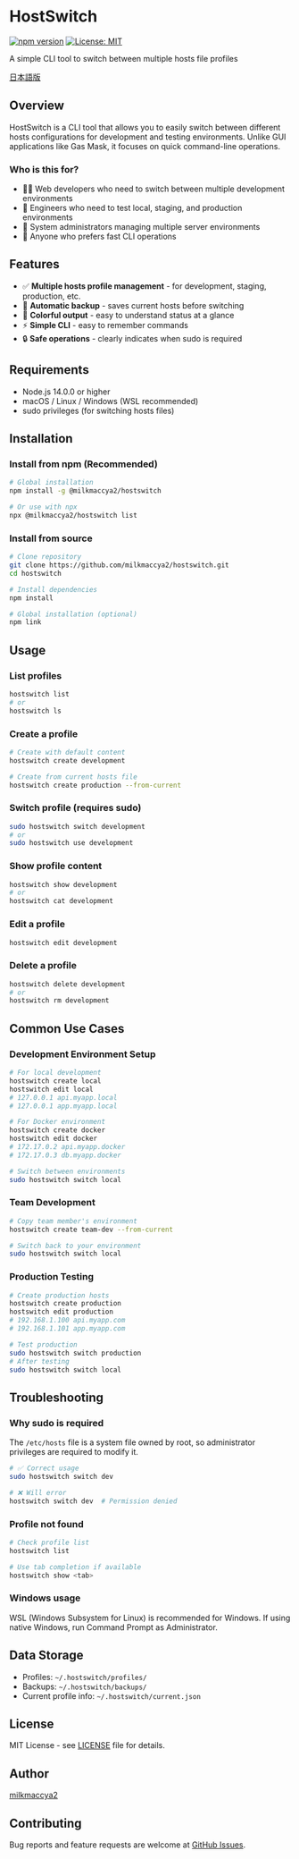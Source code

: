 # HostSwitch

[![npm version](https://badge.fury.io/js/@milkmaccya2%2Fhostswitch.svg)](https://www.npmjs.com/package/@milkmaccya2/hostswitch)
[![License: MIT](https://img.shields.io/badge/License-MIT-yellow.svg)](https://opensource.org/licenses/MIT)

A simple CLI tool to switch between multiple hosts file profiles

[日本語版](README.md)

## Overview

HostSwitch is a CLI tool that allows you to easily switch between different hosts configurations for development and testing environments. Unlike GUI applications like Gas Mask, it focuses on quick command-line operations.

### Who is this for?

- 👨‍💻 Web developers who need to switch between multiple development environments
- 🔧 Engineers who need to test local, staging, and production environments
- 🏢 System administrators managing multiple server environments
- 🚀 Anyone who prefers fast CLI operations

## Features

- ✅ **Multiple hosts profile management** - for development, staging, production, etc.
- 💾 **Automatic backup** - saves current hosts before switching
- 🎨 **Colorful output** - easy to understand status at a glance
- ⚡ **Simple CLI** - easy to remember commands
- 🔒 **Safe operations** - clearly indicates when sudo is required

## Requirements

- Node.js 14.0.0 or higher
- macOS / Linux / Windows (WSL recommended)
- sudo privileges (for switching hosts files)

## Installation

### Install from npm (Recommended)
```bash
# Global installation
npm install -g @milkmaccya2/hostswitch

# Or use with npx
npx @milkmaccya2/hostswitch list
```

### Install from source
```bash
# Clone repository
git clone https://github.com/milkmaccya2/hostswitch.git
cd hostswitch

# Install dependencies
npm install

# Global installation (optional)
npm link
```

## Usage

### List profiles
```bash
hostswitch list
# or
hostswitch ls
```

### Create a profile
```bash
# Create with default content
hostswitch create development

# Create from current hosts file
hostswitch create production --from-current
```

### Switch profile (requires sudo)
```bash
sudo hostswitch switch development
# or
sudo hostswitch use development
```

### Show profile content
```bash
hostswitch show development
# or
hostswitch cat development
```

### Edit a profile
```bash
hostswitch edit development
```

### Delete a profile
```bash
hostswitch delete development
# or
hostswitch rm development
```

## Common Use Cases

### Development Environment Setup

```bash
# For local development
hostswitch create local
hostswitch edit local
# 127.0.0.1 api.myapp.local
# 127.0.0.1 app.myapp.local

# For Docker environment
hostswitch create docker
hostswitch edit docker
# 172.17.0.2 api.myapp.docker
# 172.17.0.3 db.myapp.docker

# Switch between environments
sudo hostswitch switch local
```

### Team Development

```bash
# Copy team member's environment
hostswitch create team-dev --from-current

# Switch back to your environment
sudo hostswitch switch local
```

### Production Testing

```bash
# Create production hosts
hostswitch create production
hostswitch edit production
# 192.168.1.100 api.myapp.com
# 192.168.1.101 app.myapp.com

# Test production
sudo hostswitch switch production
# After testing
sudo hostswitch switch local
```

## Troubleshooting

### Why sudo is required

The `/etc/hosts` file is a system file owned by root, so administrator privileges are required to modify it.

```bash
# ✅ Correct usage
sudo hostswitch switch dev

# ❌ Will error
hostswitch switch dev  # Permission denied
```

### Profile not found

```bash
# Check profile list
hostswitch list

# Use tab completion if available
hostswitch show <tab>
```

### Windows usage

WSL (Windows Subsystem for Linux) is recommended for Windows. If using native Windows, run Command Prompt as Administrator.

## Data Storage

- Profiles: `~/.hostswitch/profiles/`
- Backups: `~/.hostswitch/backups/`
- Current profile info: `~/.hostswitch/current.json`

## License

MIT License - see [LICENSE](LICENSE) file for details.

## Author

[milkmaccya2](https://github.com/milkmaccya2)

## Contributing

Bug reports and feature requests are welcome at [GitHub Issues](https://github.com/milkmaccya2/hostswitch/issues).